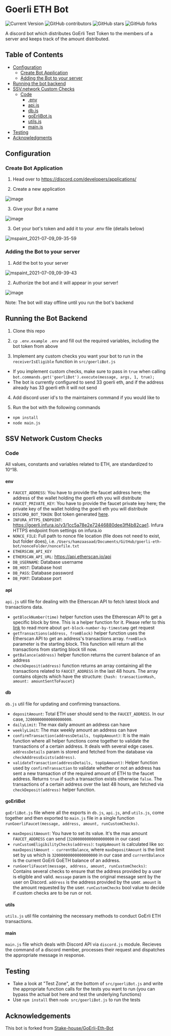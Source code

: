 # Goerli ETH Bot
![Current Version](https://img.shields.io/badge/version-v1.0-blue)
![GitHub contributors](https://img.shields.io/github/contributors/hamzi15/SSV-goerli-eth-bot)
![GitHub stars](https://img.shields.io/github/stars/hamzi15/SSV-goerli-eth-bot?style=social)
![GitHub forks](https://img.shields.io/github/forks/hamzi15/SSV-goerli-eth-bot?style=social)

A discord bot which distributes GoErli Test Token to the members of a server and keeps track of the amount distributed.

## Table of Contents
- [Configuration](#configuration)
  - [Create Bot Application ](#create-bot-application)
  - [Adding the Bot to your server](#adding-the-bot-to-your-server)
- [Running the bot backend](#running-the-bot-backend)
- [SSV.network Custom Checks](#ssv-network-custom-checks)
  - [Code](#code)
    - [.env](#env)
    - [api.js](#api)
    - [db.js](#dbjs)
    - [goErliBot.js](#goErliBot)
    - [utils.js](#utils)
    - [main.js](#main)
- [Testing](#testing)
- [Acknowledgments](#acknowledgments)
<!-- 	- [Tools Required](#tools-required) -->
<!-- 	- [Installation](#installation) -->
<!-- - [Deployment](#deployment) -->
<!-- - [Authors](#authors) -->
<!-- - [License](#license) -->


## Configuration

### Create Bot Application 

1) Head over to https://discord.com/developers/applications/

2) Create a new application

![image](https://user-images.githubusercontent.com/26490734/125040553-16606900-e098-11eb-9f82-c5463fad4292.png)

3) Give your Bot a name

![image](https://user-images.githubusercontent.com/26490734/125041062-9edf0980-e098-11eb-9fc0-af391f06d48c.png)

3) Get your bot's token and add it to your .env file (details below)

![mspaint_2021-07-09_09-35-59](https://user-images.githubusercontent.com/26490734/125041473-16ad3400-e099-11eb-81cc-34c7c4dc9261.png)

### Adding the Bot to your server
1) Add the bot to your server 

![mspaint_2021-07-09_09-39-43](https://user-images.githubusercontent.com/26490734/125041956-9fc46b00-e099-11eb-8732-96442545b3bb.png)

2) Authorize the bot and it will appear in your server!

![image](https://i.imgur.com/uVGsGJP.jpeg)

Note: The bot will stay offline until you run the bot's backend

## Running the Bot Backend

1) Clone this repo

2) `cp .env.example .env` and fill out the required variables, including the bot token from above

3) Implement any custom checks you want your bot to run in the `receiverIsEligible` function in `src/goerliBot.js`
* If you implement custom checks, make sure to pass in `true` when calling `bot.commands.get('goerliBot').execute(message, args, 1, true);`
* The bot is currently configured to send 33 goerli eth, and if the address already has 33 goerli eth it will not send

4) Add discord user id's to the maintainers command if you would like to

5) Run the bot with the following commands
  * `npm install`
  * `node main.js`

## SSV Network Custom Checks
### Code
All values, constants and variables related to ETH, are standardized to 10^18.
#### env
* `FAUCET_ADDRESS`: You have to provide the faucet address here; the address of the wallet holding the goerli eth you will distribute
* `FAUCET_PRIVATE_KEY`:  You have to provide the faucet private key here; the private key of the wallet holding the goerli eth you will distribute
* `DISCORD_BOT_TOKEN`: Bot token generated [here](#create-bot-application).
* `INFURA_HTTPS_ENDPOINT`: https://goerli.infura.io/v3/1cc5a78e2e72446880dee3ff4b82cae1. Infura HTTPS endpoint from settings on infura.io
* `NONCE_FILE`: Full path to nonce file location (file does not need to exist, but folder does), i.e. `/Users/hamzaasaad/Documents/GitHub/goerli-eth-bot/nonceFolder/noncefile.txt`
* `ETHERSCAN_API_KEY`
* `ETHERSCAN_API_URL`: https://api.etherscan.io/api
* `DB_USERNAME`: Database username
* `DB_HOST`: Database host
* `DB_PASS`: Database password
* `DB_PORT`: Database port

#### api
`api.js` util file for dealing with the Etherscan API to fetch latest block and transactions data.
* `getBlockNumber(time)` helper function uses the Etherescan API to get a specific block by time. This is a helper function for it. Please refer to this [link](https://docs.bscscan.com/api-endpoints/blocks#get-block-number-by-timestamp) to read more about `get-block-number-by-timestamp` get request
* `getTransactions(address, fromBlock)` helper function uses the Etherscan API to get an address's transactions array. `fromBlock` parameter is the starting block. This function will return all the transactions from starting block till now.
* `getBalance(address)` helper function returns the current balance of an address
* `checkDeposit(address)` function returns an array containing all the transactions related to `FAUCET_ADDRESS` in the last 48 hours. The array contains objects which have the structure: `{hash: transactionHash, amount: amountSentToFaucet}`

#### db
`db.js` util file for updating and confirming transactions.
* `depositAmount`: Total ETH user should send to the `FAUCET_ADDRESS`. In our case, `32000000000000000000`.
* `dailyLimit`: The max daily amount an address can have
* `weeklyLimit`: The max weekly amount an address can have
* `confirmTransaction(addressDetails, topUpAmount)`: It is the main function where all helper functions come together to validate the transactions of a certain address. It deals with several edge cases. `addressDetails` param is stored and fetched from the database via `checkAddressExists(address)`.
* `validateTransaction(addressDetails, topUpAmount)`: Helper function used by `confirmTransaction` to validate whether or not an address has sent a new transaction of the required amount of ETH to the faucet address. Returns `true` if such a transaction exists otherwise `false`. The transactions of a certain address over the last 48 hours, are fetched via `checkDeposit(address)` helper function. 

#### goErliBot
`goErliBot.js` file where all the exports in `db.js`, `api.js`, and `utils.js`, come together and then exported to `main.js` file in a single function `runGoerliFaucet(message, address, amount, runCustomChecks)`.
* `maxDepositAmount`: You have to set its value. It's the max amount `FAUCET_ADDRESS` can send (`32000000000000000000` in our case)
* `runCustomEligibilityChecks(address)`:  `topUpAmount` is calculated like so: `maxDepositAmount - currentBalance`, where `maxDepositAmount` is the limit set by us which is `32000000000000000000` in our case and `currentBalance` is the current GoErli GoETH balance of an address.
* `runGoerliFaucet(message, address, amount, runCustomChecks)`: Contains several checks to ensure that the address provided by a user is eligible and valid. `message` param is the original message sent by the user on Discord. `address` is the address provided by the user. `amount` is the amount requested by the user. `runCustomChecks` bool value to decide if custom checks are to be run or not.

#### utils
`utils.js` util file containing the necessary methods to conduct GoErli ETH transactions.

#### main
`main.js` file which deals with Discord API via `discord.js` module. Recieves the command of a discord member, processes their request and dispatches the appropriate message in response.

## Testing
* Take a look at "Test Zone", at the bottom of `src/goerliBot.js` and write the appropriate function calls for the tests you want to run (you can bypass the actual bot here and test the underlying functions)
* Use `npm install` then `node src/goerliBot.js` to run the tests

## Acknowledgements
This bot is forked from [Stake-house/GoErli-Eth-Bot](https://github.com/stake-house/goerli-eth-bot)
